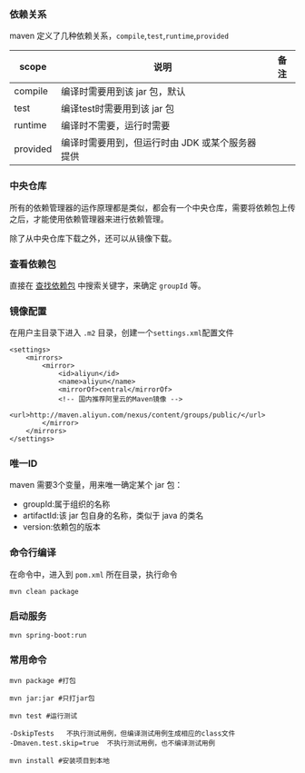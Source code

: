 ### 依赖关系

maven 定义了几种依赖关系，`compile`,`test`,`runtime`,`provided`

|scope|说明|备注|
|-|-|-|
|compile|编译时需要用到该 jar 包，默认||
|test|编译test时需要用到该 jar 包||
|runtime|编译时不需要，运行时需要||
|provided|编译时需要用到，但运行时由 JDK 或某个服务器提供||


### 中央仓库

所有的依赖管理器的运作原理都是类似，都会有一个中央仓库，需要将依赖包上传之后，才能使用依赖管理器来进行依赖管理。

除了从中央仓库下载之外，还可以从镜像下载。

### 查看依赖包

直接在 [查找依赖包](https://search.maven.org/) 中搜索关键字，来确定 `groupId` 等。


### 镜像配置

在用户主目录下进入 `.m2` 目录，创建一个`settings.xml`配置文件

```
<settings>
    <mirrors>
        <mirror>
            <id>aliyun</id>
            <name>aliyun</name>
            <mirrorOf>central</mirrorOf>
            <!-- 国内推荐阿里云的Maven镜像 -->
            <url>http://maven.aliyun.com/nexus/content/groups/public/</url>
        </mirror>
    </mirrors>
</settings>
```

### 唯一ID

maven 需要3个变量，用来唯一确定某个 jar 包：
-   groupId:属于组织的名称
-   artifactId:该 jar 包自身的名称，类似于 java 的类名
-   version:依赖包的版本

### 命令行编译

在命令中，进入到 `pom.xml` 所在目录，执行命令

`mvn clean package`

### 启动服务

`mvn spring-boot:run`

### 常用命令

```
mvn package #打包

mvn jar:jar #只打jar包

mvn test #运行测试

-DskipTests   不执行测试用例，但编译测试用例生成相应的class文件
-Dmaven.test.skip=true  不执行测试用例，也不编译测试用例

mvn install #安装项目到本地


```